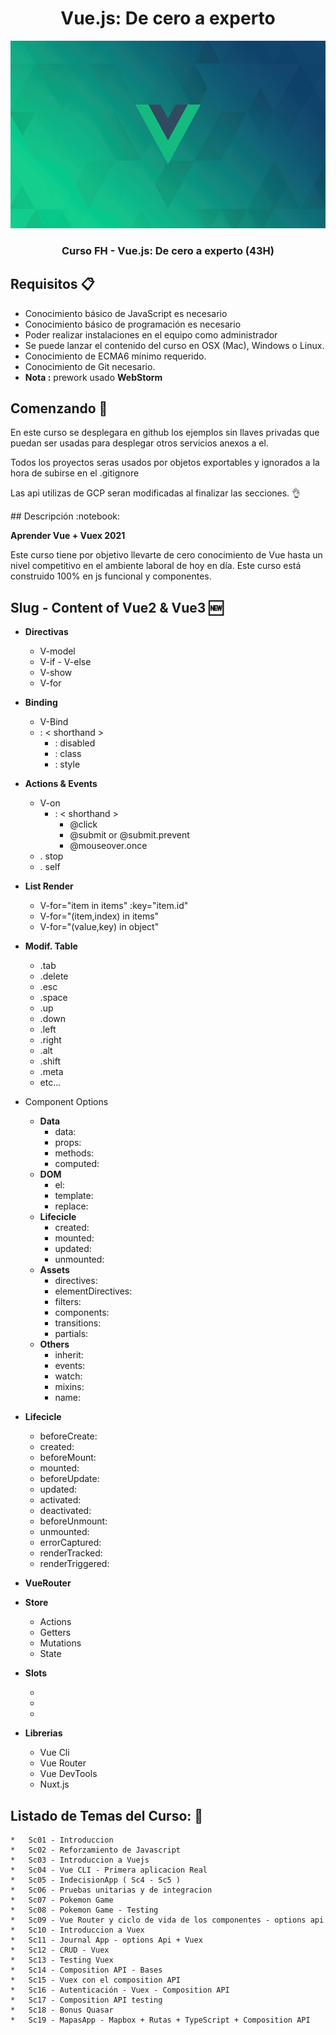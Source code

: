 <div align="center">
  <h1>Vue.js: De cero a experto</h1>
  <img src="./assets/vue-js.jpeg" alt="vue logo" height="300px">
  <h3 style="font-weight:bold;" >Curso FH - Vue.js: De cero a experto (43H)</h3>
  <h5></h5>
</div>

## Requisitos :clipboard:

* Conocimiento básico de JavaScript es necesario
* Conocimiento básico de programación es necesario
* Poder realizar instalaciones en el equipo como administrador
* Se puede lanzar el contenido del curso en OSX (Mac), Windows o Linux.
* Conocimiento de ECMA6 mínimo requerido.
* Conocimiento de Git necesario.
* **Nota :** prework usado **WebStorm**

## Comenzando 🚀

<p>En este curso se desplegara en github los ejemplos sin llaves privadas que puedan ser usadas para desplegar otros servicios anexos a el.</p>
<p>Todos los proyectos seras usados por objetos exportables y ignorados a la hora de subirse en el .gitignore </p>
<p>Las api utilizas de GCP seran modificadas al finalizar las secciones. 👌</p>
## Descripción :notebook:

**Aprender Vue + Vuex 2021**
<p>Este curso tiene por objetivo llevarte de cero conocimiento de Vue hasta un nivel competitivo en el ambiente laboral de hoy en día. Este curso está construido 100% en js funcional y componentes.</p>

## Slug - Content of Vue2 & Vue3 🆕

* **Directivas**
    * V-model
    * V-if - V-else
    * V-show
    * V-for
* **Binding**
    * V-Bind
    * : < shorthand >
        * : disabled
        * : class
        * : style
* **Actions & Events**
    * V-on
        * : < shorthand >
            * @click
            * @submit or @submit.prevent
            * @mouseover.once
    * . stop
    * . self
* **List Render**
    * V-for="item in items" :key="item.id"
    * V-for="(item,index) in items"
    * V-for="(value,key) in object"
* **Modif. Table**
    * .tab
    * .delete
    * .esc
    * .space
    * .up
    * .down
    * .left
    * .right
    * .alt
    * .shift
    * .meta
    * etc...


* Component Options
    * **Data**
        * data:
        * props:
        * methods:
        * computed:
    * **DOM**
        * el:
        * template:
        * replace:
    * **Lifecicle**
        * created:
        * mounted:
        * updated:
        * unmounted:
    * **Assets**
        * directives:
        * elementDirectives:
        * filters:
        * components:
        * transitions:
        * partials:
    * **Others**
        * inherit:
        * events:
        * watch:
        * mixins:
        * name:

* **Lifecicle**
    * beforeCreate:
    * created:
    * beforeMount:
    * mounted:
    * beforeUpdate:
    * updated:
    * activated:
    * deactivated:
    * beforeUnmount:
    * unmounted:
    * errorCaptured:
    * renderTracked:
    * renderTriggered:

* **VueRouter**
* **Store**
    * Actions
    * Getters
    * Mutations
    * State
* **Slots**
    * <slot></slot>
    * <my-component></my-component>
    * <slot name="footer"></slot>

* **Librerias**
    * Vue Cli
    * Vue Router
    * Vue DevTools
    * Nuxt.js

## Listado de Temas del Curso: 💯

    *   Sc01 - Introduccion
    *   Sc02 - Reforzamiento de Javascript
    *   Sc03 - Introduccion a Vuejs
    *   Sc04 - Vue CLI - Primera aplicacion Real
    *   Sc05 - IndecisionApp ( Sc4 - Sc5 )
    *   Sc06 - Pruebas unitarias y de integracion
    *   Sc07 - Pokemon Game
    *   Sc08 - Pokemon Game - Testing
    *   Sc09 - Vue Router y ciclo de vida de los componentes - options api
    *   Sc10 - Introduccion a Vuex
    *   Sc11 - Journal App - options Api + Vuex
    *   Sc12 - CRUD - Vuex
    *   Sc13 - Testing Vuex
    *   Sc14 - Composition API - Bases
    *   Sc15 - Vuex con el composition API
    *   Sc16 - Autenticación - Vuex - Composition API
    *   Sc17 - Composition API testing
    *   Sc18 - Bonus Quasar
    *   Sc19 - MapasApp - Mapbox + Rutas + TypeScript + Composition API